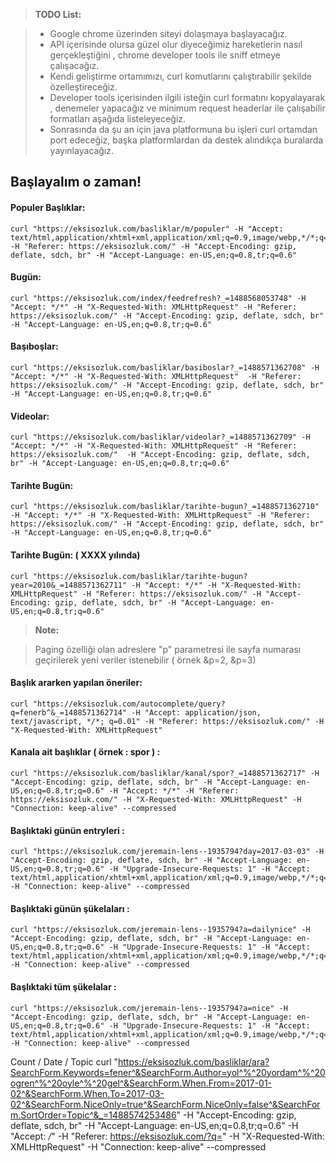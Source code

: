 > **TODO List:**

> - Google chrome üzerinden siteyi dolaşmaya başlayacağız.
> - API içerisinde olursa güzel olur diyeceğimiz hareketlerin nasıl gerçekleştiğini , chrome developer tools ile sniff etmeye çalışacağız.
> - Kendi geliştirme ortamımızı, curl komutlarını çalıştırabilir şekilde özelleştireceğiz.
> - Developer tools içerisinden ilgili isteğin curl formatını kopyalayarak , denemeler yapacağız ve minimum request headerlar ile çalışabilir formatları aşağıda listeleyeceğiz.
> - Sonrasında da şu an için java platformuna bu işleri curl ortamdan port edeceğiz, başka platformlardan da destek alındıkça buralarda yayınlayacağız.

Başlayalım o zaman!
-------------



#### Populer Başlıklar:

```
curl "https://eksisozluk.com/basliklar/m/populer" -H "Accept: text/html,application/xhtml+xml,application/xml;q=0.9,image/webp,*/*;q=0.8" -H "Referer: https://eksisozluk.com/" -H "Accept-Encoding: gzip, deflate, sdch, br" -H "Accept-Language: en-US,en;q=0.8,tr;q=0.6"
```

#### Bugün:

```
curl "https://eksisozluk.com/index/feedrefresh?_=1488568053748" -H "Accept: */*" -H "X-Requested-With: XMLHttpRequest" -H "Referer: https://eksisozluk.com/" -H "Accept-Encoding: gzip, deflate, sdch, br" -H "Accept-Language: en-US,en;q=0.8,tr;q=0.6"
```

#### Başıboşlar:

```
curl "https://eksisozluk.com/basliklar/basiboslar?_=1488571362708" -H "Accept: */*" -H "X-Requested-With: XMLHttpRequest"  -H "Referer: https://eksisozluk.com/" -H "Accept-Encoding: gzip, deflate, sdch, br" -H "Accept-Language: en-US,en;q=0.8,tr;q=0.6"
```

#### Videolar:

```
curl "https://eksisozluk.com/basliklar/videolar?_=1488571362709" -H "Accept: */*" -H "X-Requested-With: XMLHttpRequest" -H "Referer: https://eksisozluk.com/"  -H "Accept-Encoding: gzip, deflate, sdch, br" -H "Accept-Language: en-US,en;q=0.8,tr;q=0.6"
```

#### Tarihte Bugün:

```
curl "https://eksisozluk.com/basliklar/tarihte-bugun?_=1488571362710" -H "Accept: */*" -H "X-Requested-With: XMLHttpRequest" -H "Referer: https://eksisozluk.com/" -H "Accept-Encoding: gzip, deflate, sdch, br" -H "Accept-Language: en-US,en;q=0.8,tr;q=0.6"
```

#### Tarihte Bugün: ( XXXX yılında)

```
curl "https://eksisozluk.com/basliklar/tarihte-bugun?year=2010&_=1488571362711" -H "Accept: */*" -H "X-Requested-With: XMLHttpRequest" -H "Referer: https://eksisozluk.com/" -H "Accept-Encoding: gzip, deflate, sdch, br" -H "Accept-Language: en-US,en;q=0.8,tr;q=0.6"
```


> **Note:**

> Paging özelliği olan adreslere "p" parametresi ile sayfa numarası geçirilerek yeni veriler istenebilir ( örnek &p=2, &p=3)


#### Başlık ararken yapılan öneriler:

```
curl "https://eksisozluk.com/autocomplete/query?q=fenerb^&_=1488571362714" -H "Accept: application/json, text/javascript, */*; q=0.01" -H "Referer: https://eksisozluk.com/" -H "X-Requested-With: XMLHttpRequest"
```

#### Kanala ait başlıklar ( örnek : spor ) :

```
curl "https://eksisozluk.com/basliklar/kanal/spor?_=1488571362717" -H "Accept-Encoding: gzip, deflate, sdch, br" -H "Accept-Language: en-US,en;q=0.8,tr;q=0.6" -H "Accept: */*" -H "Referer: https://eksisozluk.com/" -H "X-Requested-With: XMLHttpRequest" -H "Connection: keep-alive" --compressed
```

#### Başlıktaki günün entryleri :

```
curl "https://eksisozluk.com/jeremain-lens--1935794?day=2017-03-03" -H "Accept-Encoding: gzip, deflate, sdch, br" -H "Accept-Language: en-US,en;q=0.8,tr;q=0.6" -H "Upgrade-Insecure-Requests: 1" -H "Accept: text/html,application/xhtml+xml,application/xml;q=0.9,image/webp,*/*;q=0.8" -H "Connection: keep-alive" --compressed
```

#### Başlıktaki günün şükelaları :

```
curl "https://eksisozluk.com/jeremain-lens--1935794?a=dailynice" -H "Accept-Encoding: gzip, deflate, sdch, br" -H "Accept-Language: en-US,en;q=0.8,tr;q=0.6" -H "Upgrade-Insecure-Requests: 1" -H "Accept: text/html,application/xhtml+xml,application/xml;q=0.9,image/webp,*/*;q=0.8" -H "Connection: keep-alive" --compressed
```

#### Başlıktaki tüm şükelalar :

```
curl "https://eksisozluk.com/jeremain-lens--1935794?a=nice" -H "Accept-Encoding: gzip, deflate, sdch, br" -H "Accept-Language: en-US,en;q=0.8,tr;q=0.6" -H "Upgrade-Insecure-Requests: 1" -H "Accept: text/html,application/xhtml+xml,application/xml;q=0.9,image/webp,*/*;q=0.8" -H "Connection: keep-alive" --compressed
```


Count / Date / Topic
curl "https://eksisozluk.com/basliklar/ara?SearchForm.Keywords=fener^&SearchForm.Author=yol^%^20yordam^%^20ogren^%^20oyle^%^20gel^&SearchForm.When.From=2017-01-02^&SearchForm.When.To=2017-03-02^&SearchForm.NiceOnly=true^&SearchForm.NiceOnly=false^&SearchForm.SortOrder=Topic^&_=1488574253486" -H "Accept-Encoding: gzip, deflate, sdch, br" -H "Accept-Language: en-US,en;q=0.8,tr;q=0.6" -H "Accept: */*" -H "Referer: https://eksisozluk.com/?q=" -H "X-Requested-With: XMLHttpRequest" -H "Connection: keep-alive" --compressed